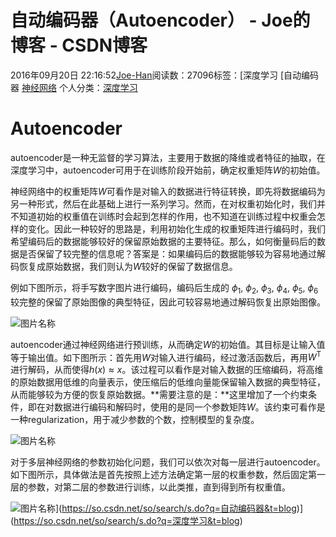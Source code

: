 # 自动编码器（Autoencoder） - Joe的博客 - CSDN博客





2016年09月20日 22:16:52[Joe-Han](https://me.csdn.net/u010089444)阅读数：27096标签：[深度学习																[自动编码器																[神经网络](https://so.csdn.net/so/search/s.do?q=神经网络&t=blog)
个人分类：[深度学习](https://blog.csdn.net/u010089444/article/category/6419961)





# **Autoencoder**

autoencoder是一种无监督的学习算法，主要用于数据的降维或者特征的抽取，在深度学习中，autoencoder可用于在训练阶段开始前，确定权重矩阵$W$的初始值。

神经网络中的权重矩阵$W$可看作是对输入的数据进行特征转换，即先将数据编码为另一种形式，然后在此基础上进行一系列学习。然而，在对权重初始化时，我们并不知道初始的权重值在训练时会起到怎样的作用，也不知道在训练过程中权重会怎样的变化。因此一种较好的思路是，利用初始化生成的权重矩阵进行编码时，我们希望编码后的数据能够较好的保留原始数据的主要特征。那么，如何衡量码后的数据是否保留了较完整的信息呢？答案是：如果编码后的数据能够较为容易地通过解码恢复成原始数据，我们则认为$W$较好的保留了数据信息。

例如下图所示，将手写数字图片进行编码，编码后生成的 $\phi_{1}$, $\phi_{2}$, $\phi_{3}$, $\phi_{4}$, $\phi_{5}$, $\phi_{6}$ 较完整的保留了原始图像的典型特征，因此可较容易地通过解码恢复出原始图像。

![图片名称](https://img-blog.csdn.net/20160920223152660)

autoencoder通过神经网络进行预训练，从而确定$W$的初始值。其目标是让输入值等于输出值。如下图所示：首先用$W$对输入进行编码，经过激活函数后，再用$W^{\mathrm{T}}$进行解码，从而使得$h(x) \approx  x$。该过程可以看作是对输入数据的压缩编码，将高维的原始数据用低维的向量表示，使压缩后的低维向量能保留输入数据的典型特征，从而能够较为方便的恢复原始数据。**需要注意的是：**这里增加了一个约束条件，即在对数据进行编码和解码时，使用的是同一个参数矩阵$W$。该约束可看作是一种regularization，用于减少参数的个数，控制模型的复杂度。

![图片名称](https://img-blog.csdn.net/20160920230254228)

对于多层神经网络的参数初始化问题，我们可以依次对每一层进行autoencoder。如下图所示，具体做法是首先按照上述方法确定第一层的权重参数，然后固定第一层的参数，对第二层的参数进行训练，以此类推，直到得到所有权重值。

![图片名称](https://img-blog.csdn.net/20160921094159574)](https://so.csdn.net/so/search/s.do?q=自动编码器&t=blog)](https://so.csdn.net/so/search/s.do?q=深度学习&t=blog)




